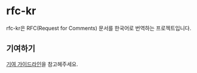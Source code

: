 # rfc-kr

rfc-kr은 RFC(Request for Comments) 문서를 한국어로 번역하는 프로젝트입니다.

<!-- 문서 열람은 docs 디렉터리에서 할 수 있다는 이야기 추가 필요 -->

## 기여하기

[기여 가이드라인](./CONTRIBUTING.md)을 참고헤주세요.
